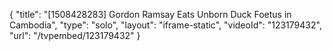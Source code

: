{
    "title": "[1508428283] Gordon Ramsay Eats Unborn Duck Foetus in Cambodia",
    "type": "solo",
    "layout": "iframe-static",
    "videoId": "123179432",
    "url": "\/tvpembed\/123179432"
}